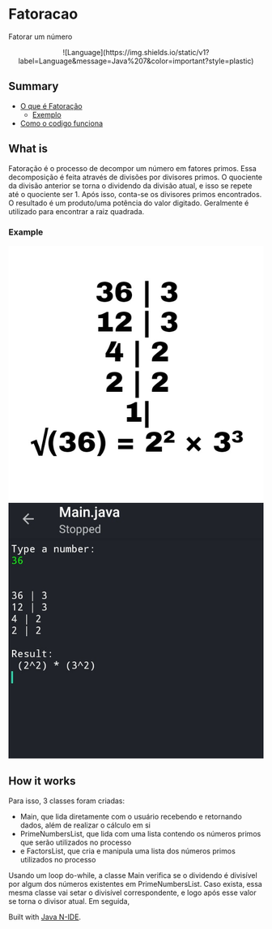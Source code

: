 # Fatoracao
Fatorar um número

<p align="center">![Language](https://img.shields.io/static/v1?label=Language&message=Java%207&color=important?style=plastic)<p>

## Summary
- [O que é Fatoração](#What)
	- [Exemplo](#Example)
- [Como o codigo funciona](#How)
<!-- [Pré-requisitos](#Pre-requisites) -->

## What is <a name="What"></a>
Fatoração é o processo de decompor um número em fatores primos.
Essa decomposição é feita através de divisões por divisores primos. O quociente da divisão anterior se torna o dividendo da divisão atual, e isso se repete até o quociente ser 1.
Após isso, conta-se os divisores primos encontrados. O resultado é um produto/uma potência do valor digitado.
Geralmente é utilizado para encontrar a raiz quadrada.

### Example <a name="Example"></a>

![Exemplo do cálculo](./assets/example.jpg)
![Resultado do código](./assets/code-result.jpg)

## How it works <a name="How"></a>
Para isso, 3 classes foram criadas:
 - Main, que lida diretamente com o usuário recebendo e retornando dados, além de realizar o cálculo em si
 - PrimeNumbersList, que lida com uma lista contendo os números primos que serão utilizados no processo
 - e FactorsList, que cria e manipula uma lista dos números primos utilizados no processo

Usando um loop do-while, a classe Main verifica se o dividendo é divisível por algum dos números existentes em PrimeNumbersList. Caso exista, essa mesma classe vai setar o divisível correspondente, e logo após esse valor se torna o divisor atual. 
Em seguida, 


Built with [Java N-IDE](https://play.google.com/store/apps/details?id=com.duy.compiler.javanide).
